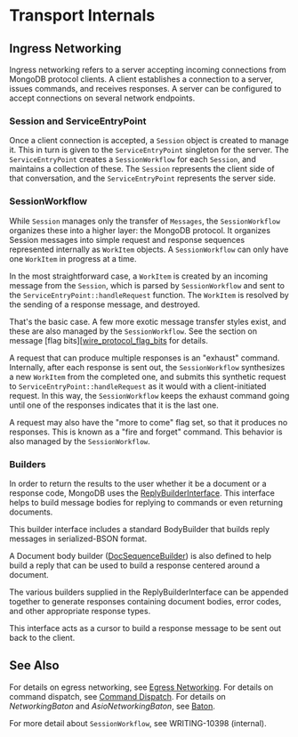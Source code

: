 
# Transport Internals
## Ingress Networking

Ingress networking refers to a server accepting incoming connections
from MongoDB protocol clients. A client establishes a connection to a
server, issues commands, and receives responses. A server can be
configured to accept connections on several network endpoints.

### Session and ServiceEntryPoint
Once a client connection is accepted, a `Session` object is created to manage
it. This in turn is given to the `ServiceEntryPoint` singleton for the server.
The `ServiceEntryPoint` creates a `SessionWorkflow` for each `Session`, and
maintains a collection of these. The `Session` represents the client side of
that conversation, and the `ServiceEntryPoint` represents the server side.

### SessionWorkflow
While `Session` manages only the transfer of `Messages`, the `SessionWorkflow`
organizes these into a higher layer: the MongoDB protocol. It organizes Session
messages into simple request and response sequences represented internally as
`WorkItem` objects. A `SessionWorkflow` can only have one `WorkItem` in
progress at a time.

In the most straightforward case, a `WorkItem` is created by an incoming
message from the `Session`, which is parsed by `SessionWorkflow` and sent to
the `ServiceEntryPoint::handleRequest` function. The `WorkItem` is resolved
by the sending of a response message, and destroyed.

That's the basic case. A few more exotic message transfer styles exist, and
these are also managed by the `SessionWorkflow`. See the section on message
[flag bits][[wire_protocol_flag_bits] for details.

A request that can produce multiple responses is an "exhaust" command.
Internally, after each response is sent out, the `SessionWorkflow` synthesizes
a new `WorkItem` from the completed one, and submits this synthetic request to
`ServiceEntryPoint::handleRequest` as it would with a client-initiated request.
In this way, the `SessionWorkflow` keeps the exhaust command going until one
of the responses indicates that it is the last one.

A request may also have the "more to come" flag set, so that it
produces no responses. This is known as a "fire and forget" command. This
behavior is also managed by the `SessionWorkflow`.

### Builders
In order to return the results to the user whether it be a document or a response 
code, MongoDB uses the [ReplyBuilderInterface]. This interface helps to build 
message bodies for replying to commands or even returning documents.

This builder interface includes a standard BodyBuilder that builds reply 
messages in serialized-BSON format.

A Document body builder ([DocSequenceBuilder]) is also defined to help build a 
reply that can be used to build a response centered around a document.

The various builders supplied in the ReplyBuilderInterface can be appended 
together to generate responses containing document bodies, error codes, and 
other appropriate response types.

This interface acts as a cursor to build a response message to be sent out back 
to the client.

## See Also
For details on egress networking, see [Egress Networking][egress_networking]. For 
details on command dispatch, see [Command Dispatch][command_dispatch]. For details 
on *NetworkingBaton* and *AsioNetworkingBaton*, see [Baton][baton].

For more detail about `SessionWorkflow`, see WRITING-10398 (internal).

[ServiceExecutor]: service_executor.h
[SessionWorkflow]: session_workflow.h
[ServiceEntryPoint]: service_entry_point.h
[ServiceEntryPointImpl]: service_entry_point_impl.h
[ReplyBuilderInterface]: ../rpc/reply_builder_interface.h
[DocSequenceBuilder]: ../rpc/op_msg.h
[egress_networking]: ../../../docs/egress_networking.md
[command_dispatch]: ../../../docs/command_dispatch.md
[baton]: ../../../docs/baton.md
[wire_protocol_flag_bits]: https://www.mongodb.com/docs/manual/reference/mongodb-wire-protocol/#flag-bits
